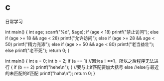 # c
日常学习

int main()
{
	int age;
	scanf("%d", &age);
	if (age < 18)
		printf("禁止访问");
	else if (age >= 18 && age < 28)
		printf("允许访问");
	else if (age >= 28 && age < 50)
		printf("精力充沛");
	else if (age >= 50 && age < 80)
		printf("老当益壮");
	else
		printf("老不死");
	return 0;
}


int main()
{
	int a = 0;
	int b = 2;
	if (a == 1)  //因为a！==1，所以之后程序无法进行
	{
		if (b == 2)
			printf("hehe\n");
	}            //要与上if匹配要加大括号
		else     //else与最近的未匹配的if匹配
			printf("haha\n");
	return 0;
}
